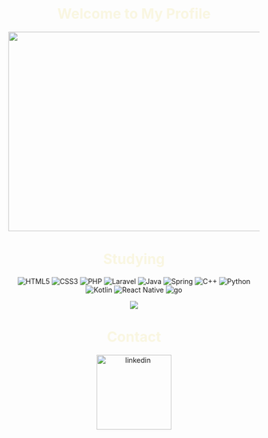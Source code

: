 <h1 align="center" style="color: #f9f6e1;">Welcome to My Profile</h1>
<p align="center">
  <img src="https://cdn.dribbble.com/userupload/26694181/file/original-de744a2a8c21778cf61228551d1a1ccd.gif" width="600" height="400" />
</p>
<p align="center">
  <h1 align="center" style="color: #f9f6e1;">Studying</h1>
<p align="center">
  <img src="https://img.shields.io/badge/html5%20-%23E34F26.svg?&style=for-the-badge&logo=html5&logoColor=008732&color=f9f6e1" alt="HTML5"/>
  <img src="https://img.shields.io/badge/css3%20-%231572B6.svg?&style=for-the-badge&logo=css3&logoColor=008732&color=f9f6e1" alt="CSS3"/>
  <img src="https://img.shields.io/badge/php-%23777BB4.svg?&style=for-the-badge&logo=php&logoColor=008732&color=f9f6e1" alt="PHP"/>
  <img src="https://img.shields.io/badge/laravel%20-%23FF2D20.svg?&style=for-the-badge&logo=laravel&logoColor=008732&color=f9f6e1" alt="Laravel"/>
  <img src="https://img.shields.io/badge/java-%23ED8B00.svg?&style=for-the-badge&logo=openjdk&logoColor=008732&color=f9f6e1" alt="Java"/>
  <img src="https://img.shields.io/badge/Spring%20-%23FF2D20.svg?&style=for-the-badge&logo=Spring&logoColor=008732&color=f9f6e1" alt="Spring"/>
  <img src="https://img.shields.io/badge/c++%20-%2300599C.svg?&style=for-the-badge&logo=c%2B%2B&logoColor=008732&color=f9f6e1" alt="C++"/>
  <img src="https://img.shields.io/badge/python%20-%2314354C.svg?&style=for-the-badge&logo=python&logoColor=008732&color=f9f6e1" alt="Python"/>
  <img src="https://img.shields.io/badge/kotlin-%230095D5.svg?&style=for-the-badge&logo=kotlin&logoColor=008732&color=f9f6e1" alt="Kotlin"/>
  <img src="https://img.shields.io/badge/react_native%20-%2320232a.svg?&style=for-the-badge&logo=react&logoColor=008732&color=f9f6e1" alt="React Native"/>
  <img src="https://img.shields.io/badge/Go%20-%23FF2D20.svg?&style=for-the-badge&logo=go&logoColor=008732&color=f9f6e1" alt="go"/>
</p>
<p align="center">
  <img src="https://github-readme-stats.vercel.app/api?username=RLC02&show_icons=true&theme=graywhite&bg_color=f9f6e1&title_color=008732&icon_color=008732&border_color=008732"/>
</p>
<p align="center">
</p>
  <h1 align="center" style="color: #f9f6e1;">Contact</h1>
<p align="center">
 <a href="https://www.linkedin.com/in/ricardo-luquetti-codo-835a5125b"><img src="https://img.shields.io/badge/linkedin%20-%23FF2D20.svg?&style=for-the-badge&logo=linkedin&logoColor=008732&color=008732" width="150" alt="linkedin"/></a>
</p>
